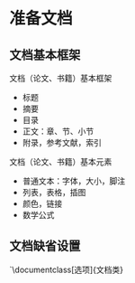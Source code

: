# 准备文档

## 文档基本框架

文档（论文、书籍）基本框架
- 标题
- 摘要
- 目录
- 正文：章、节、小节
- 附录，参考文献，索引

文档（论文、书籍）基本元素
- 普通文本：字体，大小，脚注
- 列表，表格，插图
- 颜色，链接
- 数学公式

## 文档缺省设置

`\documentclass[选项]{文档类}